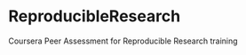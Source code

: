 ReproducibleResearch
====================

Coursera Peer Assessment for Reproducible Research training
